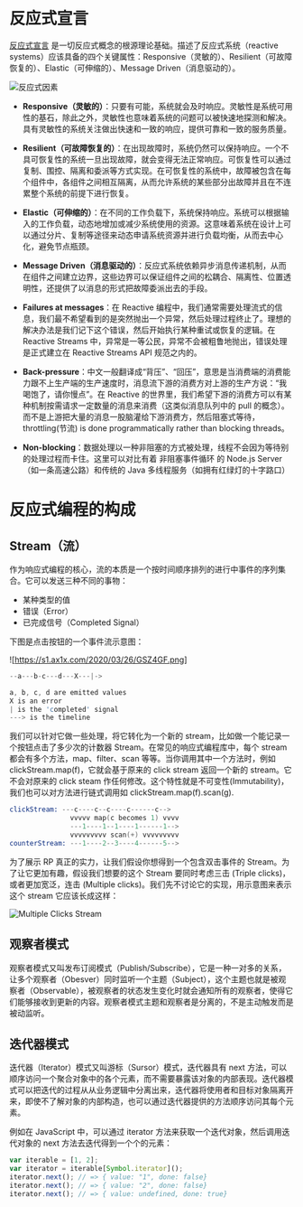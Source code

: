 # 反应式宣言

[反应式宣言](https://www.reactivemanifesto.org/zh-CN) 是一切反应式概念的根源理论基础。描述了反应式系统（reactive systems）应该具备的四个关键属性：Responsive（灵敏的）、Resilient（可故障恢复的）、Elastic（可伸缩的）、Message Driven（消息驱动的）。

![反应式因素](https://s2.ax1x.com/2019/11/25/MvR9EV.png)

- **Responsive（灵敏的）**：只要有可能，系统就会及时响应。灵敏性是系统可用性的基石，除此之外，灵敏性也意味着系统的问题可以被快速地探测和解决。具有灵敏性的系统关注做出快速和一致的响应，提供可靠和一致的服务质量。

- **Resilient（可故障恢复的）**：在出现故障时，系统仍然可以保持响应。一个不具可恢复性的系统一旦出现故障，就会变得无法正常响应。可恢复性可以通过复制、围控、隔离和委派等方式实现。在可恢复性的系统中，故障被包含在每个组件中，各组件之间相互隔离，从而允许系统的某些部分出故障并且在不连累整个系统的前提下进行恢复。

- **Elastic（可伸缩的）**：在不同的工作负载下，系统保持响应。系统可以根据输入的工作负载，动态地增加或减少系统使用的资源。这意味着系统在设计上可以通过分片、复制等途径来动态申请系统资源并进行负载均衡，从而去中心化，避免节点瓶颈。

- **Message Driven（消息驱动的）**：反应式系统依赖异步消息传递机制，从而在组件之间建立边界，这些边界可以保证组件之间的松耦合、隔离性、位置透明性，还提供了以消息的形式把故障委派出去的手段。

- **Failures at messages**：在 Reactive 编程中，我们通常需要处理流式的信息，我们最不希望看到的是突然抛出一个异常，然后处理过程终止了。理想的解决办法是我们记下这个错误，然后开始执行某种重试或恢复的逻辑。在 Reactive Streams 中，异常是一等公民，异常不会被粗鲁地抛出，错误处理是正式建立在 Reactive Streams API 规范之内的。

- **Back-pressure**：中文一般翻译成“背压”、“回压”，意思是当消费端的消费能力跟不上生产端的生产速度时，消息流下游的消费方对上游的生产方说：“我喝饱了，请你慢点”。在 Reactive 的世界里，我们希望下游的消费方可以有某种机制按需请求一定数量的消息来消费（这类似消息队列中的 pull 的概念）。而不是上游把大量的消息一股脑灌给下游消费方，然后阻塞式等待，throttling(节流) is done programmatically rather than blocking threads。

- **Non-blocking**：数据处理以一种非阻塞的方式被处理，线程不会因为等待别的处理过程而卡住。这里可以对比有着 非阻塞事件循环 的 Node.js Server（如一条高速公路）和传统的 Java 多线程服务（如拥有红绿灯的十字路口）

# 反应式编程的构成

## Stream（流）

作为响应式编程的核心，流的本质是一个按时间顺序排列的进行中事件的序列集合。它可以发送三种不同的事物：

- 某种类型的值
- 错误（Error）
- 已完成信号（Completed Signal）

下图是点击按钮的一个事件流示意图：

![https://s1.ax1x.com/2020/03/26/GSZ4GF.png]

```s
--a---b-c---d---X---|->

a, b, c, d are emitted values
X is an error
| is the 'completed' signal
---> is the timeline
```

我们可以针对它做一些处理，将它转化为一个新的 stream，比如做一个能记录一个按钮点击了多少次的计数器 Stream。在常见的响应式编程库中，每个 stream 都会有多个方法，map、filter、scan 等等。当你调用其中一个方法时，例如 clickStream.map(f)，它就会基于原来的 click stream 返回一个新的 stream。它不会对原来的 click steam 作任何修改。这个特性就是不可变性(Immutability)，我们也可以对方法进行链式调用如 clickStream.map(f).scan(g).

```s
clickStream: ---c----c--c----c------c-->
               vvvvv map(c becomes 1) vvvv
               ---1----1--1----1------1-->
               vvvvvvvvv scan(+) vvvvvvvvv
counterStream: ---1----2--3----4------5-->
```

为了展示 RP 真正的实力，让我们假设你想得到一个包含双击事件的 Stream。为了让它更加有趣，假设我们想要的这个 Stream 要同时考虑三击 (Triple clicks)，或者更加宽泛，连击 (Multiple clicks)。我们先不讨论它的实现，用示意图来表示这个 stream 它应该长成这样：

![Multiple Clicks Stream](https://s1.ax1x.com/2020/03/26/GSepMd.png)

## 观察者模式

观察者模式又叫发布订阅模式（Publish/Subscribe），它是一种一对多的关系，让多个观察者（Obesver）同时监听一个主题（Subject），这个主题也就是被观察者（Observable），被观察者的状态发生变化时就会通知所有的观察者，使得它们能够接收到更新的内容。观察者模式主题和观察者是分离的，不是主动触发而是被动监听。

## 迭代器模式

迭代器（Iterator）模式又叫游标（Sursor）模式，迭代器具有 next 方法，可以顺序访问一个聚合对象中的各个元素，而不需要暴露该对象的内部表现。迭代器模式可以把迭代的过程从从业务逻辑中分离出来，迭代器将使用者和目标对象隔离开来，即使不了解对象的内部构造，也可以通过迭代器提供的方法顺序访问其每个元素。

例如在 JavaScript 中，可以通过 iterator 方法来获取一个迭代对象，然后调用迭代对象的 next 方法去迭代得到一个个的元素：

```js
var iterable = [1, 2];
var iterator = iterable[Symbol.iterator]();
iterator.next(); // => { value: "1", done: false}
iterator.next(); // => { value: "2", done: false}
iterator.next(); // => { value: undefined, done: true}
```
